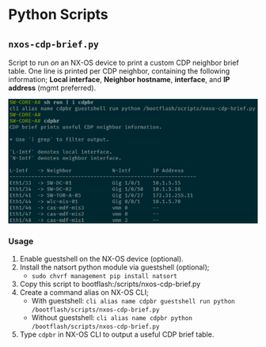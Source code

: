 # Python Scripts

## `nxos-cdp-brief.py`

Script to run *on* an NX-OS device to print a custom CDP neighbor brief table. 
One line is printed per CDP neighbor, containing the following information; 
**Local interface**, **Neighbor hostname**, **interface**, and **IP address** (mgmt preferred).

![cdp-brief-screenshot](../assets/nxos-cdp-brief.png)

### Usage

1. Enable guestshell on the NX-OS device (optional).
2. Install the natsort python module via guestshell (optional);
   - `sudo chvrf management pip install natsort`
3. Copy this script to bootflash:/scripts/nxos-cdp-brief.py
4. Create a command alias on NX-OS CLI;
   - With guestshell: `cli alias name cdpbr guestshell run python /bootflash/scripts/nxos-cdp-brief.py`
   - Without guestshell: `cli alias name cdpbr python /bootflash/scripts/nxos-cdp-brief.py`
5. Type `cdpbr` in NX-OS CLI to output a useful CDP brief table.